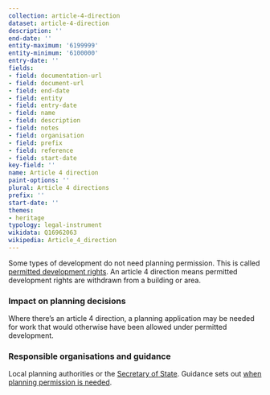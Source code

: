 ```yaml
---
collection: article-4-direction
dataset: article-4-direction
description: ''
end-date: ''
entity-maximum: '6199999'
entity-minimum: '6100000'
entry-date: ''
fields:
- field: documentation-url
- field: document-url
- field: end-date
- field: entity
- field: entry-date
- field: name
- field: description
- field: notes
- field: organisation
- field: prefix
- field: reference
- field: start-date
key-field: ''
name: Article 4 direction
paint-options: ''
plural: Article 4 directions
prefix: ''
start-date: ''
themes:
- heritage
typology: legal-instrument
wikidata: Q16962063
wikipedia: Article_4_direction
---
```


Some types of development do not need planning permission. This is called [permitted development rights](https://www.gov.uk/government/publications/permitted-development-rights-for-householders-technical-guidance). An article 4 direction means permitted development rights are withdrawn from a building or area.

### Impact on planning decisions

Where there’s an article 4 direction, a planning application may be needed for work that would otherwise have been allowed under permitted development.

### Responsible organisations and guidance

Local planning authorities or the [Secretary of State](https://www.gov.uk/government/ministers/secretary-of-state-for-housing-communities-and-local-government). Guidance sets out [when planning permission is needed](https://www.gov.uk/guidance/when-is-permission-required).
